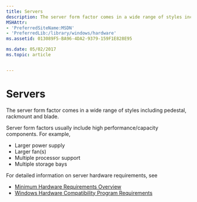```yaml
---
title: Servers
description: The server form factor comes in a wide range of styles including pedestal, rackmount and blade.
MSHAttr:
- 'PreferredSiteName:MSDN'
- 'PreferredLib:/library/windows/hardware'
ms.assetid: 013089F5-BA96-4DA2-9379-159F1E828E95

ms.date: 05/02/2017
ms.topic: article


---
```


# Servers


The server form factor comes in a wide range of styles including pedestal, rackmount and blade.

Server form factors usually include high performance/capacity components. For example,

-   Larger power supply
-   Larger fan(s)
-   Multiple processor support
-   Multiple storage bays

For detailed information on server hardware requirements, see

-   [Minimum Hardware Requirements Overview](../minimum/minimum-hardware-requirements-overview.md)
-   [Windows Hardware Compatibility Program Requirements](https://docs.microsoft.com/en-us/windows-hardware/design/compatibility/)